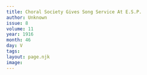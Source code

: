 ```yaml
---
title: Choral Society Gives Song Service At E.S.P.
author: Unknown
issue: 8
volume: 11
year: 1916
month: 46
day: V
tags:
layout: page.njk
image:
---
```

